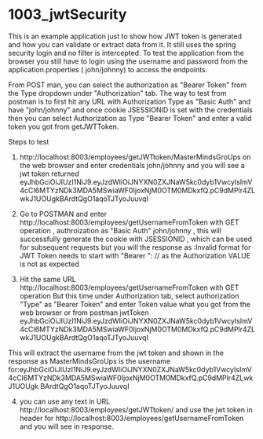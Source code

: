 # 1003_jwtSecurity
This is an example application just to show how JWT token is generated and how you can validate or extract data from it. 
It still uses the spring security login and no filter is intercepted. To test the application from the browser you still have to login using the username
and password from the application.properties ( john/johnny) to access the endpoints.

From POST man, you can select the authorization as "Bearer Token" from the Type dropdown under "Authorization" tab. The way to test from postman is to first hit
any URL with Authorization Type as "Basic Auth" and have "john/johnny" and once cookie JSESSIONID is set with the credentials then you can select Authorization
as Type "Bearer Token" and enter a valid token you got from getJWTToken.

Steps to test 
1. http://localhost:8003/employees/getJWTtoken/MasterMindsGroUps on the web browser and enter credentials john/johnny and you will see a jwt token returned
eyJhbGciOiJIUzI1NiJ9.eyJzdWIiOiJNYXN0ZXJNaW5kc0dyb1VwcyIsImV4cCI6MTYzNDk3MDA5MSwiaWF0IjoxNjM0OTM0MDkxfQ.pC9dMPlr4ZLwkJ1UOUgkBArdtQgO1aqoTJTyoJuuvqI

2. Go to POSTMAN and enter http://localhost:8003/employees/getUsernameFromToken with GET operation , authroization as "Basic Auth"  john/johnny , this will
successfully generate the cookie with JSESSIONID , which can be used for subsequent requests but you will the response as
:Invalid format for JWT Token needs to start with "Bearer ":  // as the Authorization VALUE is not as expected 

3. Hit the same URL http://localhost:8003/employees/getUsernameFromToken with GET operation But this time under Authorization tab, select  authorization "Type"
as "Bearer Token" and enter Token value what you got from the web browser or from postman jwtToken
eyJhbGciOiJIUzI1NiJ9.eyJzdWIiOiJNYXN0ZXJNaW5kc0dyb1VwcyIsImV4cCI6MTYzNDk3MDA5MSwiaWF0IjoxNjM0OTM0MDkxfQ.pC9dMPlr4ZLwkJ1UOUgkBArdtQgO1aqoTJTyoJuuvqI

This will extract the username from the jwt token and shown in the response as 
MasterMindsGroUps is the username for:eyJhbGciOiJIUzI1NiJ9.eyJzdWIiOiJNYXN0ZXJNaW5kc0dyb1VwcyIsImV4cCI6MTYzNDk3MDA5MSwiaWF0IjoxNjM0OTM0MDkxfQ.pC9dMPlr4ZLwkJ1UOUgk
BArdtQgO1aqoTJTyoJuuvqI

4. you can use any text in URL http://localhost:8003/employees/getJWTtoken/<your text> and use the jwt token in header for 
http://localhost:8003/employees/getUsernameFromToken and you will see <your text> in response.
